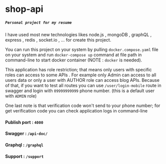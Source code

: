# shop-api
##### `Personal project for my resume`

I have used most new technologies likes node.js , mongoDB , graphQL , express , redis , socket.io , ...  for create this project.

You can run this project on your system by pulling `docker.compose.yaml` file on your system and run `docker-compose up` command at file path in command-line to start docker container (NOTE : `docker` is needed).


This application has role restriction; that means only users with specific roles can access to some APIs .
For example only Admin can access to all users data or only a user with AUTHOR role can access blog APIs.
Because of that, if you want to test all routes you can use  `/user/login-mobile`  route in swagger and login with `09999999999` phone number. (this is a default user with `ADMIN` role)

One last note is that verification code won't send to your phone number; for get verification code you can check application logs in command-line

#### Publish port : `4000`

#### Swagger : `/api-doc/`
#### Graphql : `/graphql`
#### Support : `/support`
